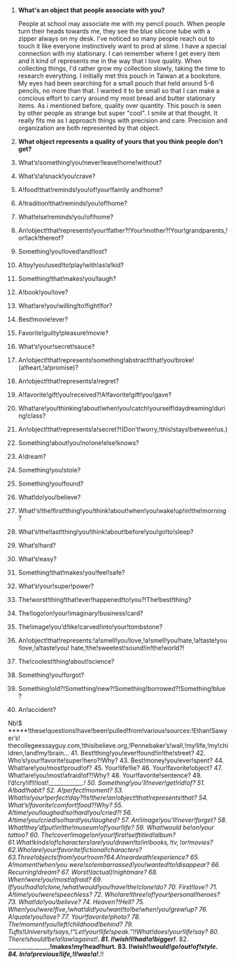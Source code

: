 1. **What's an object that people associate with you?**

   People at school may associate me with my pencil pouch. When people turn their heads towards me, they see the blue silicone tube with a zipper always on my desk. I've noticed so many people reach out to touch it like everyone instinctively want to prod at slime. I have a special connection with my stationary. I can remember where I get every item and it kind of represents me in the way that I love quality. When collecting things, I'd rather grow my collection slowly, taking the time to research everything. I initially met this pouch in Taiwan at a bookstore. My eyes had been searching for a small pouch that held around 5-6 pencils, no more than that. I wanted it to be small so that I can make a concious effort to carry around my most bread and butter stationary items. As i mentioned before, quality over quantity. This pouch is seen by other people as strange but super "cool". I smile at that thought. It really fits me as I approach things with precision and care. Precision and organization are both represented by that object. 

2. **What object represents a quality of yours that you think people don’t get?**

3. What’s!something!you!never!leave!home!without?

4. What’s!a!snack!you!crave?

5. A!food!that!reminds!you!of!your!family and!home?

6. A!tradition!that!reminds!you!of!home?

7. What!else!reminds!you!of!home?

8. An!object!that!represents!your!father?!Your!mother?!Your!grandparents,!or!lack!thereof?

9. Something!you!loved!and!lost?

10. A!toy!you!used!to!play!with!as!a!kid?

11. Something!that!makes!you!laugh?

12. A!book!you!love?

13. What!are!you!willing!to!fight!for?

14. Best!movie!ever?

15. Favorite!guilty!pleasure!movie?

16. What’s!your!secret!sauce?

17. An!object!that!represents!something!abstract!that!you!broke!(a!heart,!a!promise)?

18. An!object!that!represents!a!regret?

19. A!favorite!gift!you!received?!A!favorite!gift!you!gave?

20. What!are!you!thinking!about!when!you!catch!yourself!daydreaming!during!class?

21. An!object!that!represents!a!secret?!(Don’t!worry,!this!stays!between!us.)

22. Something!about!you!no!one!else!knows?

23. A!dream?

24. Something!you!stole?

25. Something!you!found?

26. What!do!you!believe?

27. What!‘s!the!first!thing!you!think!about!when!you!wake!up!in!the!morning?

28. What’s!the!last!thing!you!think!about!before!you!go!to!sleep?

29. What’s!hard?

30. What’s!easy?

31. Something!that!makes!you!feel!safe?

32. What’s!your!super!power?

33. The!worst!thing!that!ever!happened!to!you?!The!best!thing?

34. The!logo!on!your!imaginary!business!card?

35. The!image!you’d!like!carved!into!your!tombstone?

36. An!object!that!represents:!a!smell!you!love,!a!smell!you!hate,!a!taste!you!love,!a!taste!you!
    hate,!the!sweetest!sound!in!the!world?!

37. The!coolest!thing!about!science?

38. Something!you!forgot?

39. Something!old?!Something!new?!Something!borrowed?!Something!blue?

40. An!accident?

Nb!$ *****!these!questions!have!been!pulled!from!various!sources:!Ethan!Sawyer’s!
thecollegeessayguy.com,!thisibelieve.org,!Pennebaker’s!wall,!my!life,!my!children,!and!my!brain...
41. Best!thing!you!ever!found!in!the!street?
42. Who’s!your!favorite!super!hero?!Why?
43. Best!money!you!ever!spent?
44. What!are!you!most!proud!of?
45. Your!life!lie?
46. Your!favorite!object?
47. What!are!you!most!afraid!of?!Why?
48. Your!favorite!sentence?
49. I’d!cry!if!I!lost!_____________.!
50. Something!you’ll!never!get!rid!of?
51. A!bad!habit?
52. A!perfect!moment?
53. What!is!your!perfect!day?!Is!there!an!object!that!represents!that?
54. What’s!favorite!comfort!food?!Why?
55. A!time!you!laughed!so!hard!you!cried?!
56. A!time!you!cried!so!hard!you!laughed?
57. An!image!you’ll!never!forget?
58. What!they’d!put!in!the!museum!of!your!life?
59. What!would be!on!your tattoo?
60. The!cover!image!on!your!first!self$titled!album?
61. What!kinds!of!characters!are!you!drawn!to!in!books,!tv,!or!movies?
62. Who!are!your!favorite!fictional!characters?
63. Three!objects!from!your!room?
64. A!near$death!experience?
65. A!moment!when!you were!so!embarrassed!you!wanted!to!disappear?
66. Recurring!dream?
67. Worst!(actual)!nightmare?
68. When!were!you!most!afraid?
69. If!you!had!a!clone,!what!would!you!have!the!clone!do?
70. First!love?
71. A!time!you!were!speechless?
72. Who!are!three!of!your!personal!heroes?
73. What!do!you!believe?
74. Heaven?!Hell?
75. When!you!were!five,!what!did!you!want!to!be!when!you!grew!up?
76. A!quote!you!love?
77. Your!favorite!photo?
78. The!moment!you!left!childhood!behind?
79. Tufts!University!says,!“Let!your!life!speak.”!!What!does!your!life!say?
80. There!should!be!a!law!against!____________________.
81. I!wish!I!had!a!bigger!_____________________.
82. _________________!makes!my!head!hurt.
83. I!wish!!_____________________would!go!out!of!style.
84. In!a!previous!life,!I!was!a!_______________________.!!